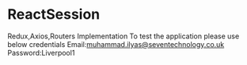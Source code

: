 # ReactSession
Redux,Axios,Routers Implementation 
To test the application please use below credentials
Email:muhammad.ilyas@seventechnology.co.uk
Password:Liverpool1
